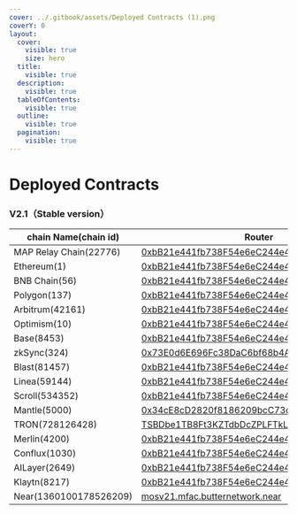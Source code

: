 ```yaml
---
cover: ../.gitbook/assets/Deployed Contracts (1).png
coverY: 0
layout:
  cover:
    visible: true
    size: hero
  title:
    visible: true
  description:
    visible: true
  tableOfContents:
    visible: true
  outline:
    visible: true
  pagination:
    visible: true
---
```

# Deployed Contracts

### V2.1（Stable version）

| chain Name(chain id)   | Router                                                                                                                         | Adapter                                                                                                                        |
| ---------------------- | ------------------------------------------------------------------------------------------------------------------------------ | ------------------------------------------------------------------------------------------------------------------------------ |
| MAP Relay Chain(22776) | [0xbB21e441fb738F54e6eC244e435475096E179d66](https://www.maposcan.io/address/0xbB21e441fb738F54e6eC244e435475096E179d66)          | [0x002162B2aEe2dD657FB131b28CC34deE6797b66f](https://www.maposcan.io/address/0x002162B2aEe2dD657FB131b28CC34deE6797b66f)          |
| Ethereum(1)            | [0xbB21e441fb738F54e6eC244e435475096E179d66](https://etherscan.io/address/0xbb21e441fb738f54e6ec244e435475096e179d66)             | [0x002162B2aEe2dD657FB131b28CC34deE6797b66f](https://etherscan.io/address/0x002162b2aee2dd657fb131b28cc34dee6797b66f)             |
| BNB Chain(56)          | [0xbB21e441fb738F54e6eC244e435475096E179d66](https://bscscan.com/address/0xbb21e441fb738f54e6ec244e435475096e179d66)              | [0x002162B2aEe2dD657FB131b28CC34deE6797b66f](https://bscscan.com/address/0x002162b2aee2dd657fb131b28cc34dee6797b66f)              |
| Polygon(137)           | [0xbB21e441fb738F54e6eC244e435475096E179d66](https://polygonscan.com/address/0xbb21e441fb738f54e6ec244e435475096e179d66)          | [0x002162B2aEe2dD657FB131b28CC34deE6797b66f](https://polygonscan.com/address/0x002162b2aee2dd657fb131b28cc34dee6797b66f)          |
| Arbitrum(42161)        | [0xbB21e441fb738F54e6eC244e435475096E179d66](https://arbiscan.io/address/0xbb21e441fb738f54e6ec244e435475096e179d66)              | [0x002162B2aEe2dD657FB131b28CC34deE6797b66f](https://arbiscan.io/address/0x002162b2aee2dd657fb131b28cc34dee6797b66f)              |
| Optimism(10)           | [0xbB21e441fb738F54e6eC244e435475096E179d66](https://optimistic.etherscan.io/address/0xbb21e441fb738f54e6ec244e435475096e179d66)  | [0x002162B2aEe2dD657FB131b28CC34deE6797b66f](https://optimistic.etherscan.io/address/0x002162B2aEe2dD657FB131b28CC34deE6797b66f)  |
| Base(8453)             | [0xbB21e441fb738F54e6eC244e435475096E179d66](https://basescan.org/address/0xbb21e441fb738f54e6ec244e435475096e179d66)             | [0x002162B2aEe2dD657FB131b28CC34deE6797b66f](https://basescan.org/address/0x002162b2aee2dd657fb131b28cc34dee6797b66f)             |
| zkSync(324)            | [0x73E0d6E696Fc38DaC6bf68b4A0b06d35Df10492E](https://explorer.zksync.io/address/0x73E0d6E696Fc38DaC6bf68b4A0b06d35Df10492E)       | [0x3f2C5b3f2A071Ad6F471393c57cb5D3DB009Fd19](https://explorer.zksync.io/address/0x3f2C5b3f2A071Ad6F471393c57cb5D3DB009Fd19)       |
| Blast(81457)           | [0xbB21e441fb738F54e6eC244e435475096E179d66](https://blastscan.io/address/0xbb21e441fb738f54e6ec244e435475096e179d66)             | [0x002162B2aEe2dD657FB131b28CC34deE6797b66f](https://blastscan.io/address/0x002162b2aee2dd657fb131b28cc34dee6797b66f)             |
| Linea(59144)           | [0xbB21e441fb738F54e6eC244e435475096E179d66](https://lineascan.build/address/0xbb21e441fb738f54e6ec244e435475096e179d66)          | [0x002162B2aEe2dD657FB131b28CC34deE6797b66f](https://lineascan.build/address/0x002162b2aee2dd657fb131b28cc34dee6797b66f)          |
| Scroll(534352)         | [0xbB21e441fb738F54e6eC244e435475096E179d66](https://scrollscan.com/address/0xbb21e441fb738f54e6ec244e435475096e179d66)           | [0x002162B2aEe2dD657FB131b28CC34deE6797b66f](https://scrollscan.com/address/0x002162b2aee2dd657fb131b28cc34dee6797b66f)           |
| Mantle(5000)           | [0x34cE8cD2820f8186209bcC73cB36410c9BD8541b](https://explorer.mantle.xyz/address/0x34cE8cD2820f8186209bcC73cB36410c9BD8541b)      | [0x002162B2aEe2dD657FB131b28CC34deE6797b66f](https://explorer.mantle.xyz/address/0x002162B2aEe2dD657FB131b28CC34deE6797b66f)      |
| TRON(728126428)        | [TSBDbe1TB8Ft3KZTdbDcZPLFTkL2BFBiZh](https://tronscan.org/#/contract/TSBDbe1TB8Ft3KZTdbDcZPLFTkL2BFBiZh)                          | [TKUNfz6X5CjrSyR5YwbkSZPx6LGSWygLBK](https://tronscan.org/#/contract/TKUNfz6X5CjrSyR5YwbkSZPx6LGSWygLBK)                          |
| Merlin(4200)           | [0xbB21e441fb738F54e6eC244e435475096E179d66](https://scan.merlinchain.io/address/0xbB21e441fb738F54e6eC244e435475096E179d66)      | [0x002162B2aEe2dD657FB131b28CC34deE6797b66f](https://scan.merlinchain.io/address/0x002162B2aEe2dD657FB131b28CC34deE6797b66f)      |
| Conflux(1030)          | [0xbB21e441fb738F54e6eC244e435475096E179d66](https://evm.confluxscan.io/address/0xbb21e441fb738f54e6ec244e435475096e179d66)       | [0x002162B2aEe2dD657FB131b28CC34deE6797b66f](https://evm.confluxscan.io/address/0x002162b2aee2dd657fb131b28cc34dee6797b66f)       |
| AILayer(2649)          | [0xbB21e441fb738F54e6eC244e435475096E179d66](https://mainnet-explorer.anvm.io/address/0xbB21e441fb738F54e6eC244e435475096E179d66) | [0x002162B2aEe2dD657FB131b28CC34deE6797b66f](https://mainnet-explorer.anvm.io/address/0x002162B2aEe2dD657FB131b28CC34deE6797b66f) |
| Klaytn(8217)           | [0xbB21e441fb738F54e6eC244e435475096E179d66](https://klaytnscope.com/account/0xbB21e441fb738F54e6eC244e435475096E179d66)          | [0x002162B2aEe2dD657FB131b28CC34deE6797b66f](klaytnscope.com/account/0x002162B2aEe2dD657FB131b28CC34deE6797b66f)                  |
| Near(1360100178526209) | [mosv21.mfac.butternetwork.near](https://nearblocks.io/address/mosv21.mfac.butternetwork.near)                                    |                                                                                                                                |
